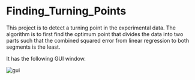 # Finding_Turning_Points

This project is to detect a turning point in the experimental data. The algorithm is to first find the optimum point that divides the data into two parts such that the combined squared error from linear regression to both segments is the least. 

It has the following GUI window.

![gui](https://user-images.githubusercontent.com/8492535/31149782-b9fdefe8-a856-11e7-96bd-393b3c7a1688.png)

